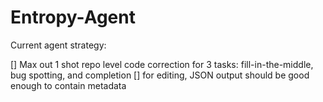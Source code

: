 # Entropy-Agent

Current agent strategy:

[] Max out 1 shot repo level code correction for 3 tasks: fill-in-the-middle, bug spotting, and completion
   [] for editing, JSON output should be good enough to contain metadata
